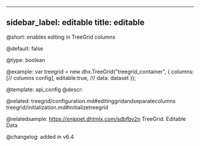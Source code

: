 
---
sidebar_label: editable
title: editable
---          

@short: 
enables editing in TreeGrid columns


@default:
false


@type: boolean

@example: 
var treegrid = new dhx.TreeGrid("treegrid_container", {
	columns: [// columns config],
	editable:true, /*!*/
	data: dataset
});


@template:	api_config
@descr: 

@related:
treegrid/configuration.md#editinggridandseparatecolumns
treegrid/initialization.md#initializetreegrid

@relatedsample: https://snippet.dhtmlx.com/sdbfbv2n	TreeGrid. Editable Data

@changelog: added in v6.4